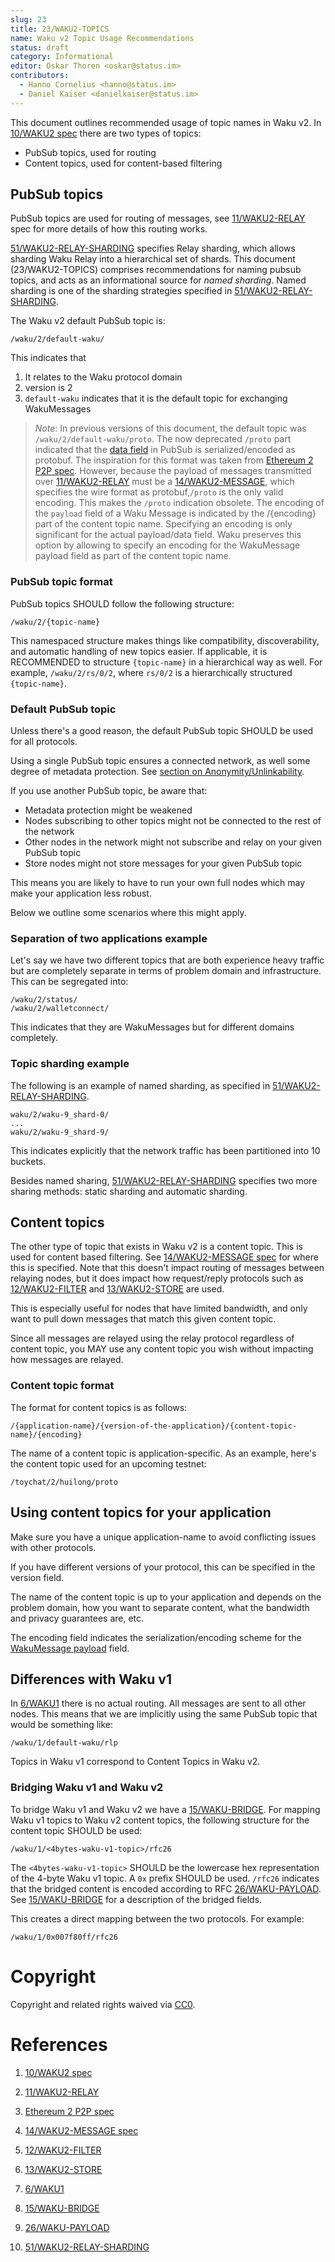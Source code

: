 ```yaml
---
slug: 23
title: 23/WAKU2-TOPICS
name: Waku v2 Topic Usage Recommendations
status: draft
category: Informational
editor: Oskar Thoren <oskar@status.im>
contributors:
  - Hanno Cornelius <hanno@status.im>
  - Daniel Kaiser <danielkaiser@status.im>
---
```


This document outlines recommended usage of topic names in Waku v2.
In [10/WAKU2 spec](/spec/10) there are two types of topics:

- PubSub topics, used for routing
- Content topics, used for content-based filtering


## PubSub topics

PubSub topics are used for routing of messages, see [11/WAKU2-RELAY](/spec/11) spec for more details of how this routing works.

[51/WAKU2-RELAY-SHARDING](/spec/51) specifies Relay sharding,
which allows sharding Waku Relay into a hierarchical set of shards.
This document (23/WAKU2-TOPICS) comprises recommendations for naming pubsub topics,
and acts as an informational source for *named sharding*.
Named sharding is one of the sharding strategies specified in [51/WAKU2-RELAY-SHARDING](/spec/51).

The Waku v2 default PubSub topic is:

`/waku/2/default-waku/`

This indicates that

1) It relates to the Waku protocol domain
2) version is 2
3) `default-waku` indicates that it is the default topic for exchanging WakuMessages

> *Note*: In previous versions of this document, the default topic was `/waku/2/default-waku/proto`.
The now deprecated `/proto` part indicated that the [data field](/spec/11/#protobuf-definition) in PubSub is serialized/encoded as protobuf.
The inspiration for this format was taken from
[Ethereum 2 P2P spec](https://github.com/ethereum/eth2.0-specs/blob/dev/specs/phase0/p2p-interface.md#topics-and-messages).
However, because the payload of messages transmitted over [11/WAKU2-RELAY](/spec/11) must be a [14/WAKU2-MESSAGE](/spec/14),
which specifies the wire format as protobuf,`/proto` is the only valid encoding.
This makes the `/proto` indication obsolete.
The encoding of the `payload` field of a Waku Message is indicated by the /{encoding} part of the content topic name.
Specifying an encoding is only significant for the actual payload/data field.
Waku preserves this option by allowing to specify an encoding for the WakuMessage payload field as part of the content topic name.

### PubSub topic format

PubSub topics SHOULD follow the following structure:

`/waku/2/{topic-name}`

This namespaced structure makes things like compatibility, discoverability, and automatic handling of new topics easier.
If applicable, it is RECOMMENDED to structure `{topic-name}` in a hierarchical way as well.
For example, `/waku/2/rs/0/2`, where `rs/0/2` is a hierarchically structured `{topic-name}`.


### Default PubSub topic

Unless there's a good reason, the default PubSub topic SHOULD be used for all protocols.

Using a single PubSub topic ensures a connected network, as well some degree of metadata protection.
See [section on Anonymity/Unlinkability](/spec/10/#anonymity--unlinkability).

If you use another PubSub topic, be aware that:

- Metadata protection might be weakened
- Nodes subscribing to other topics might not be connected to the rest of the network
- Other nodes in the network might not subscribe and relay on your given PubSub topic
- Store nodes might not store messages for your given PubSub topic

This means you are likely to have to run your own full nodes which may make your application less robust.

Below we outline some scenarios where this might apply.

### Separation of two applications example

Let's say we have two different topics that are both experience heavy traffic but are completely separate in terms of problem domain and infrastructure.
This can be segregated into:

```
/waku/2/status/
/waku/2/walletconnect/
```

This indicates that they are WakuMessages but for different domains completely.

### Topic sharding example

The following is an example of named sharding, as specified in [51/WAKU2-RELAY-SHARDING](/spec/51).

```
waku/2/waku-9_shard-0/
...
waku/2/waku-9_shard-9/
```

This indicates explicitly that the network traffic has been partitioned into 10 buckets.

Besides named sharing, [51/WAKU2-RELAY-SHARDING](/spec/51) specifies two more sharing methods: static sharding and automatic sharding.

## Content topics

The other type of topic that exists in Waku v2 is a content topic.
This is used for content based filtering.
See [14/WAKU2-MESSAGE spec](/spec/14) for where this is specified.
Note that this doesn't impact routing of messages between relaying nodes,
but it does impact how request/reply protocols such as 
[12/WAKU2-FILTER](https://rfc.vac.dev/spec/12/) and [13/WAKU2-STORE](https://rfc.vac.dev/spec/13/) are used.

This is especially useful for nodes that have limited bandwidth,
and only want to pull down messages that match this given content topic.

Since all messages are relayed using the relay protocol regardless of content topic,
you MAY use any content topic you wish without impacting how messages are relayed.

### Content topic format

The format for content topics is as follows:

`/{application-name}/{version-of-the-application}/{content-topic-name}/{encoding}`

The name of a content topic is application-specific.
As an example, here's the content topic used for an upcoming testnet:

`/toychat/2/huilong/proto`

## Using content topics for your application

Make sure you have a unique application-name to avoid conflicting issues with other protocols.

If you have different versions of your protocol, this can be specified in the version field.

The name of the content topic is up to your application and depends on the problem domain, how you want to separate content, what the bandwidth and privacy guarantees are, etc.

The encoding field indicates the serialization/encoding scheme for the [WakuMessage payload](/spec/14/#payloads) field.

## Differences with Waku v1

In [6/WAKU1](/spec/6) there is no actual routing.
All messages are sent to all other nodes.
This means that we are implicitly using the same PubSub topic that would be something like:

```
/waku/1/default-waku/rlp
```

Topics in Waku v1 correspond to Content Topics in Waku v2.

### Bridging Waku v1 and Waku v2

To bridge Waku v1 and Waku v2 we have a [15/WAKU-BRIDGE](/spec/15).
For mapping Waku v1 topics to Waku v2 content topics,
the following structure for the content topic SHOULD be used:

```
/waku/1/<4bytes-waku-v1-topic>/rfc26
```

The `<4bytes-waku-v1-topic>` SHOULD be the lowercase hex representation of the 4-byte Waku v1 topic.
A `0x` prefix SHOULD be used.
`/rfc26` indicates that the bridged content is encoded according to RFC [26/WAKU-PAYLOAD](/spec/26).
See [15/WAKU-BRIDGE](/spec/15) for a description of the bridged fields.

This creates a direct mapping between the two protocols.
For example:

```
/waku/1/0x007f80ff/rfc26
```

# Copyright

Copyright and related rights waived via
[CC0](https://creativecommons.org/publicdomain/zero/1.0/).

# References

1. [10/WAKU2 spec](/spec/10)

2. [11/WAKU2-RELAY](/spec/11)

3. [Ethereum 2 P2P spec](https://github.com/ethereum/eth2.0-specs/blob/dev/specs/phase0/p2p-interface.md#topics-and-messages)

4. [14/WAKU2-MESSAGE spec](/spec/14)

5. [12/WAKU2-FILTER](https://rfc.vac.dev/spec/12/)

6. [13/WAKU2-STORE](https://rfc.vac.dev/spec/13/)

7. [6/WAKU1](/spec/6)

8. [15/WAKU-BRIDGE](/spec/15)

9. [26/WAKU-PAYLOAD](/spec/26)

10. [51/WAKU2-RELAY-SHARDING](/spec/51)
